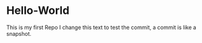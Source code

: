 Hello-World
===========

This is my first Repo
I change this text to test the commit, a commit is like a snapshot.
